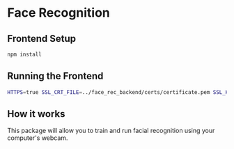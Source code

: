 # Face Recognition

## Frontend Setup
```bash
npm install
```

## Running the Frontend
```bash
HTTPS=true SSL_CRT_FILE=../face_rec_backend/certs/certificate.pem SSL_KEY_FILE=../face_rec_backend/certs/key.pem npm start
```

## How it works
This package will allow you to train and run facial recognition using your computer's webcam.
